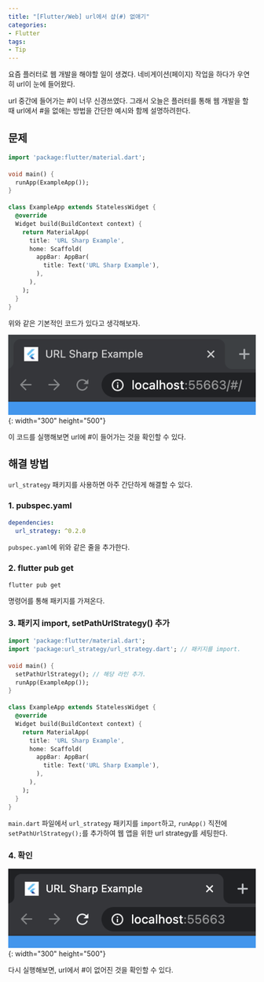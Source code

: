 ```yaml
---
title: "[Flutter/Web] url에서 샵(#) 없애기"
categories:
- Flutter
tags:
- Tip
---
```


요즘 플러터로 웹 개발을 해야할 일이 생겼다. 네비게이션(페이지) 작업을 하다가 우연히 url이 눈에 들어왔다.

url 중간에 들어가는 #이 너무 신경쓰였다. 그래서 오늘은 플러터를 통해 웹 개발을 할 때 url에서 #을 없애는 방법을 간단한 예시와 함께 설명하려한다.

## 문제

``` dart
import 'package:flutter/material.dart';

void main() {
  runApp(ExampleApp());
}

class ExampleApp extends StatelessWidget {
  @override
  Widget build(BuildContext context) {
    return MaterialApp(
      title: 'URL Sharp Example',
      home: Scaffold(
        appBar: AppBar(
          title: Text('URL Sharp Example'),
        ),
      ),
    );
  }
}
```

위와 같은 기본적인 코드가 있다고 생각해보자.

![](/assets/flutter/URLSharp/Example1.png){: width="300" height="500"}

이 코드를 실행해보면 url에 #이 들어가는 것을 확인할 수 있다.
## 해결 방법

`url_strategy` 패키지를 사용하면 아주 간단하게 해결할 수 있다.

### 1. pubspec.yaml

``` yaml
dependencies:
  url_strategy: ^0.2.0
```

`pubspec.yaml`에 위와 같은 줄을 추가한다.

### 2. flutter pub get

``` console
flutter pub get
```

명령어를 통해 패키지를 가져온다.

### 3. 패키지 import, setPathUrlStrategy() 추가

``` dart
import 'package:flutter/material.dart';
import 'package:url_strategy/url_strategy.dart'; // 패키지를 import.

void main() {
  setPathUrlStrategy(); // 해당 라인 추가.
  runApp(ExampleApp());
}

class ExampleApp extends StatelessWidget {
  @override
  Widget build(BuildContext context) {
    return MaterialApp(
      title: 'URL Sharp Example',
      home: Scaffold(
        appBar: AppBar(
          title: Text('URL Sharp Example'),
        ),
      ),
    );
  }
}
```

`main.dart` 파일에서 `url_strategy` 패키지를 `import`하고, `runApp()` 직전에 `setPathUrlStrategy();`를 추가하여 웹 앱을 위한 url strategy를 세팅한다.

### 4. 확인

![](/assets/flutter/URLSharp/Example2.png){: width="300" height="500"}

다시 실행해보면, url에서 #이 없어진 것을 확인할 수 있다.
